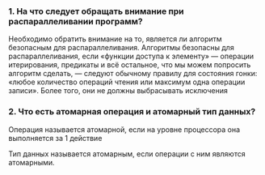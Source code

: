 ### 1. На что следует обращать внимание при распараллеливании программ?
    
Необходимо обратить внимание на то, является ли алгоритм безопасным для распараллеливания. Алгоритмы безопасны для распараллеливания, если «функции доступа к элементу» — операции итерирования, предикаты и всё остальное, что мы можем попросить алгоритм сделать, — следуют обычному правилу для состояния гонки: «любое количество операций чтения или максимум одна операции записи». Более того, они не должны выбрасывать исключения

### 2. Что есть атомарная операция и атомарный тип данных?

Операция называется атомарной, если на уровне процессора она выполняется за 1 действие

Тип данных называется атомарным, если операции с ним являются атомарными.
